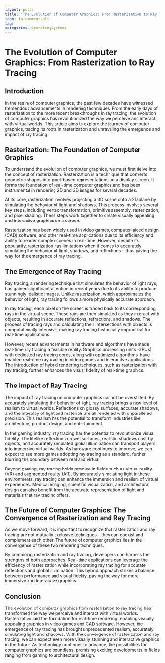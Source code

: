 ```yaml
---
layout: posts
title: "The Evolution of Computer Graphics: From Rasterization to Ray Tracing"
icon: fa-comment-alt
tag:      
categories: OperatingSystems
---
```



# The Evolution of Computer Graphics: From Rasterization to Ray Tracing

## Introduction
In the realm of computer graphics, the past few decades have witnessed tremendous advancements in rendering techniques. From the early days of rasterization to the more recent breakthroughs in ray tracing, the evolution of computer graphics has revolutionized the way we perceive and interact with virtual worlds. This article aims to explore the journey of computer graphics, tracing its roots in rasterization and unraveling the emergence and impact of ray tracing.

## Rasterization: The Foundation of Computer Graphics
To understand the evolution of computer graphics, we must first delve into the concept of rasterization. Rasterization is a technique that converts geometric shapes into pixel-based representations on a display screen. It forms the foundation of real-time computer graphics and has been instrumental in rendering 2D and 3D images for several decades.

At its core, rasterization involves projecting a 3D scene onto a 2D plane by simulating the behavior of light and shadows. This process involves several key steps, including vertex transformation, primitive assembly, rasterization, and pixel shading. These steps work together to create visually appealing and interactive graphics on a screen.

Rasterization has been widely used in video games, computer-aided design (CAD) software, and other real-time applications due to its efficiency and ability to render complex scenes in real-time. However, despite its popularity, rasterization has limitations when it comes to accurately simulating the behavior of light, shadows, and reflections – thus paving the way for the emergence of ray tracing.

## The Emergence of Ray Tracing
Ray tracing, a rendering technique that simulates the behavior of light rays, has gained significant attention in recent years due to its ability to produce stunningly realistic images. Unlike rasterization, which approximates the behavior of light, ray tracing follows a more physically accurate approach.

In ray tracing, each pixel on the screen is traced back to its corresponding rays in the virtual scene. These rays are then simulated as they interact with objects, resulting in accurate reflections, refractions, and shadows. The process of tracing rays and calculating their intersections with objects is computationally intensive, making ray tracing historically impractical for real-time applications.

However, recent advancements in hardware and algorithms have made real-time ray tracing a feasible reality. Graphics processing units (GPUs) with dedicated ray tracing cores, along with optimized algorithms, have enabled real-time ray tracing in video games and interactive applications. The introduction of hybrid rendering techniques, such as rasterization with ray tracing, further enhances the visual fidelity of real-time graphics.

## The Impact of Ray Tracing
The impact of ray tracing on computer graphics cannot be overstated. By accurately simulating the behavior of light, ray tracing brings a new level of realism to virtual worlds. Reflections on glossy surfaces, accurate shadows, and the interplay of light and materials are all rendered with unparalleled precision. This realism has the potential to transform industries like architecture, product design, and entertainment.

In the gaming industry, ray tracing has the potential to revolutionize visual fidelity. The lifelike reflections on wet surfaces, realistic shadows cast by objects, and accurately simulated global illumination can transport players into immersive virtual worlds. As hardware continues to improve, we can expect to see more games adopting ray tracing as a standard, further blurring the boundary between real and virtual.

Beyond gaming, ray tracing holds promise in fields such as virtual reality (VR) and augmented reality (AR). By accurately simulating light in these environments, ray tracing can enhance the immersion and realism of virtual experiences. Medical imaging, scientific visualization, and architectural design can also benefit from the accurate representation of light and materials that ray tracing offers.

## The Future of Computer Graphics: The Convergence of Rasterization and Ray Tracing
As we move forward, it is important to recognize that rasterization and ray tracing are not mutually exclusive techniques – they can coexist and complement each other. The future of computer graphics lies in the convergence of these two rendering techniques.

By combining rasterization and ray tracing, developers can harness the strengths of both approaches. Real-time applications can leverage the efficiency of rasterization while incorporating ray tracing for accurate reflections and global illumination. This hybrid approach strikes a balance between performance and visual fidelity, paving the way for more immersive and interactive graphics.

## Conclusion
The evolution of computer graphics from rasterization to ray tracing has transformed the way we perceive and interact with virtual worlds. Rasterization laid the foundation for real-time rendering, enabling visually appealing graphics in video games and CAD software. However, the emergence of ray tracing has brought unprecedented realism, accurately simulating light and shadows. With the convergence of rasterization and ray tracing, we can expect even more visually stunning and interactive graphics in the future. As technology continues to advance, the possibilities for computer graphics are boundless, promising exciting developments in fields ranging from gaming to architectural design.